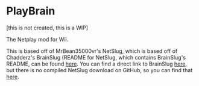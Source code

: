 # PlayBrain
[this is not created, this is a WIP]

The Netplay mod for Wii.

This is based off of MrBean35000vr's NetSlug, which is based off of Chadderz's BrainSlug (README for NetSlug, which contains BrainSlug's README, can be found [here](https://github.com/jbmagination/playbrain/blob/master/netslug-README). You can find a direct link to BrainSlug [here](), but there is no compiled NetSlug download on GitHub, so you can find that [here]().


